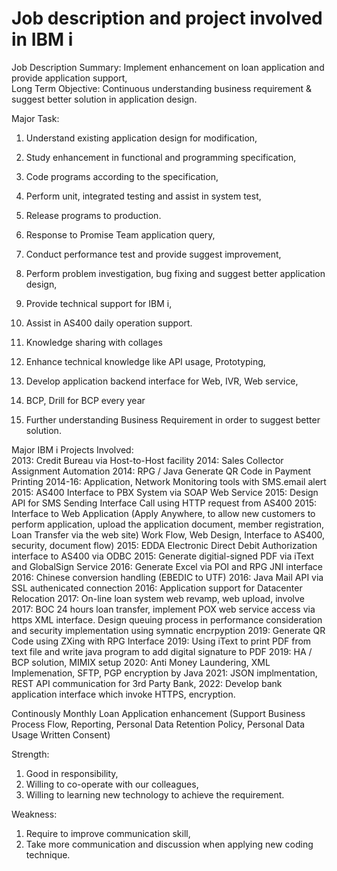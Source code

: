# Job description and project involved in IBM i  

Job Description Summary: Implement enhancement on loan application and provide application support,  
Long Term Objective: Continuous understanding business requirement & suggest better solution in application design.  

Major Task:  
1) Understand existing application design for modification,  
2) Study enhancement in functional and programming specification,  
3) Code programs according to the specification,  
4) Perform unit, integrated testing and assist in system test,  
5) Release programs to production.  

6) Response to Promise Team application query,  
7) Conduct performance test and provide suggest improvement,  
8) Perform problem investigation, bug fixing and suggest better application design,  
9) Provide technical support for IBM i,  
10) Assist in AS400 daily operation support.  
11) Knowledge sharing with collages

12) Enhance technical knowledge like API usage, Prototyping,  
13) Develop application backend interface for Web, IVR, Web service,  
14) BCP, Drill for BCP every year  

14) Further understanding Business Requirement in order to suggest better solution.  

Major IBM i Projects Involved:  
2013: Credit Bureau via Host-to-Host facility
2014: Sales Collector Assignment Automation
2014: RPG / Java Generate QR Code in Payment Printing
2014-16: Application, Network Monitoring tools with SMS.email alert
2015: AS400 Interface to PBX System via SOAP Web Service 
2015: Design API for SMS Sending Interface Call using HTTP request from AS400
2015: Interface to Web Application (Apply Anywhere, to allow new customers to perform application, upload the application document, member registration, Loan Transfer via the web site)
Work Flow, Web Design, Interface to AS400, security, document flow)
2015: EDDA Electronic Direct Debit Authorization interface to AS400 via ODBC
2015: Generate digitial-signed PDF via iText and GlobalSign Service
2016: Generate Excel via POI and RPG JNI interface
2016: Chinese conversion handling (EBEDIC to UTF)
2016: Java Mail API via SSL authenicated connection
2016: Application support for Datacenter Relocation
2017: On-line loan system web revamp, web upload, involve 
2017: BOC 24 hours loan transfer, implement POX web service access via https XML interface. Design queuing process in performance consideration and security implementation using symnatic encrpyption
2019: Generate QR Code using ZXing with RPG Interface
2019: Using iText to print PDF from text file and write java program to add digital signature to PDF
2019: HA / BCP solution, MIMIX setup
2020: Anti Money Laundering, XML Implemenation, SFTP, PGP encryption by Java
2021: JSON implmentation, REST API communication for 3rd Party Bank, 
2022: Develop bank application interface which invoke HTTPS, encryption.

Continously Monthly Loan Application enhancement (Support Business Process Flow, Reporting, Personal Data Retention Policy, Personal Data Usage Written Consent)

Strength: 
1) Good in responsibility,  
2) Willing to co-operate with our colleagues,  
3) Willing to learning new technology to achieve the requirement.  

Weakness:
1) Require to improve communication skill,  
2) Take more communication and discussion when applying new coding technique.  
